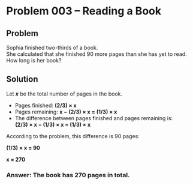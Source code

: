 # Problem 003 – Reading a Book

## Problem
Sophia finished two-thirds of a book.  
She calculated that she finished 90 more pages than she has yet to read.  
How long is her book?

## Solution
Let **_x_** be the total number of pages in the book.

- Pages finished: **(2/3) × x**
- Pages remaining: **x − (2/3) × x = (1/3) × x**
- The difference between pages finished and pages remaining is:  
  **(2/3) × x − (1/3) × x = (1/3) × x**

According to the problem, this difference is 90 pages:

**(1/3) × x = 90**

**x = 270**

### **Answer:** The book has **270 pages** in total.